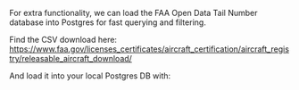 For extra functionality, we can load the FAA Open Data Tail Number database into Postgres for fast querying and filtering.

Find the CSV download here:
https://www.faa.gov/licenses_certificates/aircraft_certification/aircraft_registry/releasable_aircraft_download/

And load it into your local Postgres DB with:
